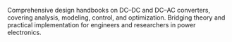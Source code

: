 Comprehensive design handbooks on DC–DC and DC–AC converters, covering analysis, modeling, control, and optimization. Bridging theory and practical implementation for engineers and researchers in power electronics.
